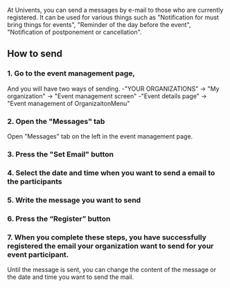 At Univents, you can send a messages by e-mail to those who are currently registered.
It can be used for various things such as "Notification for must bring things for events", "Reminder of the day before the event", "Notification of postponement or cancellation".

## How to send
### 1. Go to the event management page,
And you will have two ways of sending.
-"YOUR ORGANIZATIONS" → "My organization" → "Event management screen"
-"Event details page" → "Event management of OrganizaitonMenu"


### 2. Open the "Messages" tab
Open "Messages" tab on the left in the event management page.

### 3. Press the "Set Email" button
### 4. Select the date and time when you want to send a email to the participants
### 5. Write the message you want to send
### 6. Press the “Register” button
### 7. When you complete these steps, you have successfully registered the email your organization want to send for your event participant.
Until the message is sent, you can change the content of the message or the date and time you want to send the mail.
